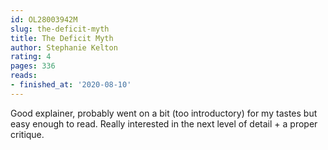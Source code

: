 ```yaml
---
id: OL28003942M
slug: the-deficit-myth
title: The Deficit Myth
author: Stephanie Kelton
rating: 4
pages: 336
reads:
- finished_at: '2020-08-10'
---
```

Good explainer, probably went on a bit (too introductory) for my tastes but easy enough to read. Really interested in the next level of detail + a proper critique.
